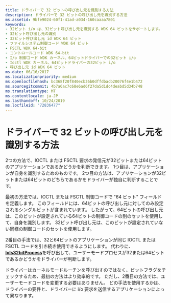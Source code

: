 ```yaml
---
title: ドライバーで 32 ビットの呼び出し元を識別する方法
description: ドライバーで 32 ビットの呼び出し元を識別する方法
ms.assetid: 9bfe9024-60f1-41ad-a034-160caaaa7801
keywords:
- 32ビット i/o は、32ビット呼び出し元を識別する WDK 64 ビットをサポートします。
- 32ビット呼び出し元の識別
- 32ビット呼び出し元 id WDK 64 ビット
- ファイルシステム制御コード WDK 64 ビット
- FSCTL WDK 64-bit
- コントロールコード WDK 64-bit
- I/o 制御コード WDK カーネル、64ビットドライバーでの32ビット i/o
- Ioctl WDK カーネル、64ビットドライバーの32ビット i/o
- 呼び出し元 id WDK 64 ビット
ms.date: 06/16/2017
ms.localizationpriority: medium
ms.openlocfilehash: bc368f20f840ecb36b0dffdbacb20076f4e1b472
ms.sourcegitcommit: 4b7a6ac7c68e6ad6f27da5d1dc4deabd5d34b748
ms.translationtype: MT
ms.contentlocale: ja-JP
ms.lasthandoff: 10/24/2019
ms.locfileid: "72836477"
---
```

# <a name="how-drivers-identify-32-bit-callers"></a>ドライバーで 32 ビットの呼び出し元を識別する方法





2つの方法で、IOCTL または FSCTL 要求の発信元が32ビットまたは64ビットのアプリケーションであるかどうかを判断できます。 1つ目は、アプリケーションが自身を識別するためのものです。 2つ目の方法は、アプリケーションが32ビットまたは64ビットのどちらであるかをドライバーが独自に判断することです。

最初の方法では、IOCTL または FSCTL 制御コードで "64 ビット" フィールドを定義します。 このフィールドには、64ビットの呼び出し元に対してのみ設定されるシングルビットが含まれています。 したがって、64ビットの呼び出し元は、このビットが設定されている64ビットの制御コードの別のセットを使用して、自身を識別します。 32ビット呼び出し元は、このビットが設定されていない同様の制御コードのセットを使用します。

2番目の手法では、32と64ビットのアプリケーションが同じ IOCTL または FSCTL コードを引き続き使用できるようにします。 代わりに、 [**IoIs32bitProcess**](https://docs.microsoft.com/windows-hardware/drivers/ddi/wdm/nf-wdm-iois32bitprocess)を呼び出して、ユーザーモードプロセスが32または64ビットであるかどうかをドライバーが判断します。

ドライバーはカーネルモードルーチンを呼び出すのではなく、ビットフラグをチェックするため、最初の方法はより効率的です。 ただし、2番目の方法では、ユーザーモードコードを変更する必要はありません。 どの手法を使用するかは、ドライバーの要件と、ドライバーに i/o 要求を送信するアプリケーションによって異なります。

 

 




